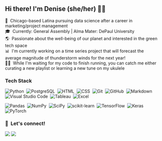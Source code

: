 ## Hi there! I'm Denise (she/her) ✌🏼

📍 &nbsp;Chicago-based Latina pursuing data science after a career in marketing/project management\
🎓 &nbsp;Currently: General Assembly | Alma Mater: DePaul University\
🌎 &nbsp;Passionate about the well-being of our planet and interested in the green tech space\
📊 &nbsp;I'm currently working on a time series project that will forecast the average magnitude of thunderstorm winds for the next year!\
🤘🏼 &nbsp;While I'm waiting for my code to finish running, you can catch me either curating a new playlist or learning a new tune on my ukulele

### Tech Stack

![Python](https://img.shields.io/badge/Python-05122A?style=flat&logo=python)&nbsp;
![PostgreSQL](https://img.shields.io/badge/PostgreSQL-05122A?style=flat&logo=postgresql)&nbsp;
![HTML](https://img.shields.io/badge/HTML-05122A?style=flat&logo=HTML5)&nbsp;
![CSS](https://img.shields.io/badge/CSS-05122A?style=flat&logo=CSS3&logoColor=1572B6)&nbsp;
![Git](https://img.shields.io/badge/Git-05122A?style=flat&logo=git)&nbsp;
![GitHub](https://img.shields.io/badge/GitHub-05122A?style=flat&logo=github)&nbsp;
![Markdown](https://img.shields.io/badge/Markdown-05122A?style=flat&logo=markdown)&nbsp;
![Visual Studio Code](https://img.shields.io/badge/Visual%20Studio%20Code-05122A?style=flat&logo=visual-studio-code&logoColor=007ACC)&nbsp;
![Tableau](https://img.shields.io/badge/Tableau-05122A?style=flat&logo=Tableau)&nbsp;
![Excel](https://img.shields.io/badge/Microsoft_Excel-05122A?style=flat&logo=microsoft-excel&logoColor=217346)&nbsp;

![Pandas](https://img.shields.io/badge/Pandas-05122A?style=flat&logo=pandas)&nbsp;
![NumPy](https://img.shields.io/badge/NumPy-05122A?style=flat&logo=numpy)&nbsp;
![SciPy](https://img.shields.io/badge/SciPy-05122A?style=flat&logo=scipy)&nbsp;
![scikit-learn](https://img.shields.io/badge/scikit--learn-05122A?style=flat&logo=scikit-learn)&nbsp;
![TensorFlow](https://img.shields.io/badge/TensorFlow-05122A?style=flat&logo=TensorFlow)&nbsp;
![Keras](https://img.shields.io/badge/Keras-05122A?style=flat&logo=Keras%logoColor=logoColor=23D00000)&nbsp;
![PyTorch](https://img.shields.io/badge/PyTorch-05122A?style=flat&logo=PyTorch)&nbsp;

<!-- ### GitHub Analytics

<p align="center">
<a href="https://github.com/dmacias28">
  <img height="180em" src="https://github-readme-stats-eight-theta.vercel.app/api?username=dmacias28&show_icons=true&theme=prussian&include_all_commits=true&count_private=true"/>
<a href="https://github.com/dmacias28">
  <img height="180em" src="https://github-readme-stats-eight-theta.vercel.app/api/top-langs/?username=dmacias28&layout=compact&langs_count=8&theme=prussian"/>
</a>
</p> -->

### 🤝 &nbsp;Let's connect!

<p align="left">
<a href="https://www.linkedin.com/in/denise-a-macias/"><img src="https://img.shields.io/badge/Denise%20A.%20Macias-0077B5?style=flat&logo=Linkedin&logoColor=white"/></a>
<a href="https://open.spotify.com/user/dohh28/"><img src="https://img.shields.io/badge/dohh28-1DB954?style=flat&logo=spotify&logoColor=white"/></a>
</p>
